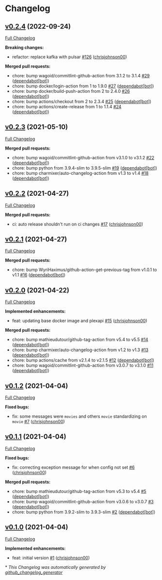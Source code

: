 # Changelog

## [v0.2.4](https://github.com/chrisjohnson00/plex-library-updater/tree/v0.2.4) (2022-09-24)

[Full Changelog](https://github.com/chrisjohnson00/plex-library-updater/compare/v0.2.3...v0.2.4)

**Breaking changes:**

- refactor: replace kafka with pulsar [\#126](https://github.com/chrisjohnson00/plex-library-updater/pull/126) ([chrisjohnson00](https://github.com/chrisjohnson00))

**Merged pull requests:**

- chore: bump wagoid/commitlint-github-action from 3.1.2 to 3.1.4 [\#29](https://github.com/chrisjohnson00/plex-library-updater/pull/29) ([dependabot[bot]](https://github.com/apps/dependabot))
- chore: bump docker/login-action from 1 to 1.9.0 [\#27](https://github.com/chrisjohnson00/plex-library-updater/pull/27) ([dependabot[bot]](https://github.com/apps/dependabot))
- chore: bump docker/build-push-action from 2 to 2.4.0 [\#26](https://github.com/chrisjohnson00/plex-library-updater/pull/26) ([dependabot[bot]](https://github.com/apps/dependabot))
- chore: bump actions/checkout from 2 to 2.3.4 [\#25](https://github.com/chrisjohnson00/plex-library-updater/pull/25) ([dependabot[bot]](https://github.com/apps/dependabot))
- chore: bump actions/create-release from 1 to 1.1.4 [\#24](https://github.com/chrisjohnson00/plex-library-updater/pull/24) ([dependabot[bot]](https://github.com/apps/dependabot))

## [v0.2.3](https://github.com/chrisjohnson00/plex-library-updater/tree/v0.2.3) (2021-05-10)

[Full Changelog](https://github.com/chrisjohnson00/plex-library-updater/compare/v0.2.2...v0.2.3)

**Merged pull requests:**

- chore: bump wagoid/commitlint-github-action from v3.1.0 to v3.1.2 [\#22](https://github.com/chrisjohnson00/plex-library-updater/pull/22) ([dependabot[bot]](https://github.com/apps/dependabot))
- chore: bump python from 3.9.4-slim to 3.9.5-slim [\#19](https://github.com/chrisjohnson00/plex-library-updater/pull/19) ([dependabot[bot]](https://github.com/apps/dependabot))
- chore: bump charmixer/auto-changelog-action from v1.3 to v1.4 [\#18](https://github.com/chrisjohnson00/plex-library-updater/pull/18) ([dependabot[bot]](https://github.com/apps/dependabot))

## [v0.2.2](https://github.com/chrisjohnson00/plex-library-updater/tree/v0.2.2) (2021-04-27)

[Full Changelog](https://github.com/chrisjohnson00/plex-library-updater/compare/v0.2.1...v0.2.2)

**Merged pull requests:**

- ci: auto release shouldn't run on ci changes [\#17](https://github.com/chrisjohnson00/plex-library-updater/pull/17) ([chrisjohnson00](https://github.com/chrisjohnson00))

## [v0.2.1](https://github.com/chrisjohnson00/plex-library-updater/tree/v0.2.1) (2021-04-27)

[Full Changelog](https://github.com/chrisjohnson00/plex-library-updater/compare/v0.2.0...v0.2.1)

**Merged pull requests:**

- chore: bump WyriHaximus/github-action-get-previous-tag from v1.0.1 to v1.1 [\#16](https://github.com/chrisjohnson00/plex-library-updater/pull/16) ([dependabot[bot]](https://github.com/apps/dependabot))

## [v0.2.0](https://github.com/chrisjohnson00/plex-library-updater/tree/v0.2.0) (2021-04-22)

[Full Changelog](https://github.com/chrisjohnson00/plex-library-updater/compare/v0.1.2...v0.2.0)

**Implemented enhancements:**

- feat: updating base docker image and plexapi [\#15](https://github.com/chrisjohnson00/plex-library-updater/pull/15) ([chrisjohnson00](https://github.com/chrisjohnson00))

**Merged pull requests:**

- chore: bump mathieudutour/github-tag-action from v5.4 to v5.5 [\#14](https://github.com/chrisjohnson00/plex-library-updater/pull/14) ([dependabot[bot]](https://github.com/apps/dependabot))
- chore: bump charmixer/auto-changelog-action from v1.2 to v1.3 [\#13](https://github.com/chrisjohnson00/plex-library-updater/pull/13) ([dependabot[bot]](https://github.com/apps/dependabot))
- chore: bump actions/cache from v2.1.4 to v2.1.5 [\#12](https://github.com/chrisjohnson00/plex-library-updater/pull/12) ([dependabot[bot]](https://github.com/apps/dependabot))
- chore: bump wagoid/commitlint-github-action from v3.0.7 to v3.1.0 [\#11](https://github.com/chrisjohnson00/plex-library-updater/pull/11) ([dependabot[bot]](https://github.com/apps/dependabot))

## [v0.1.2](https://github.com/chrisjohnson00/plex-library-updater/tree/v0.1.2) (2021-04-04)

[Full Changelog](https://github.com/chrisjohnson00/plex-library-updater/compare/v0.1.1...v0.1.2)

**Fixed bugs:**

- fix: some messages were `movies` and others `movie` standardizing on `movie` [\#7](https://github.com/chrisjohnson00/plex-library-updater/pull/7) ([chrisjohnson00](https://github.com/chrisjohnson00))

## [v0.1.1](https://github.com/chrisjohnson00/plex-library-updater/tree/v0.1.1) (2021-04-04)

[Full Changelog](https://github.com/chrisjohnson00/plex-library-updater/compare/v0.1.0...v0.1.1)

**Fixed bugs:**

- fix: correcting exception message for when config not set [\#6](https://github.com/chrisjohnson00/plex-library-updater/pull/6) ([chrisjohnson00](https://github.com/chrisjohnson00))

**Merged pull requests:**

- chore: bump mathieudutour/github-tag-action from v5.3 to v5.4 [\#5](https://github.com/chrisjohnson00/plex-library-updater/pull/5) ([dependabot[bot]](https://github.com/apps/dependabot))
- chore: bump wagoid/commitlint-github-action from v3.0.6 to v3.0.7 [\#3](https://github.com/chrisjohnson00/plex-library-updater/pull/3) ([dependabot[bot]](https://github.com/apps/dependabot))
- chore: bump python from 3.9.2-slim to 3.9.3-slim [\#2](https://github.com/chrisjohnson00/plex-library-updater/pull/2) ([dependabot[bot]](https://github.com/apps/dependabot))

## [v0.1.0](https://github.com/chrisjohnson00/plex-library-updater/tree/v0.1.0) (2021-04-04)

[Full Changelog](https://github.com/chrisjohnson00/plex-library-updater/compare/5994cc3b80aea66a405d6461a86668e5871bf4f9...v0.1.0)

**Implemented enhancements:**

- feat: initial version [\#1](https://github.com/chrisjohnson00/plex-library-updater/pull/1) ([chrisjohnson00](https://github.com/chrisjohnson00))



\* *This Changelog was automatically generated by [github_changelog_generator](https://github.com/github-changelog-generator/github-changelog-generator)*
